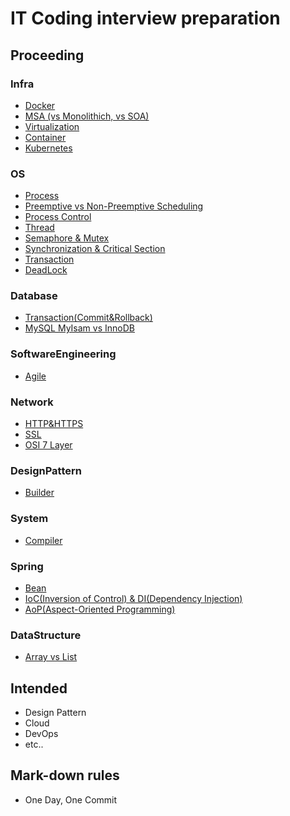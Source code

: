 # IT Coding interview preparation

## Proceeding
### Infra
- [Docker](/Infra/Docker.md)
- [MSA (vs Monolithich, vs SOA)](/Infra/msa.md)
- [Virtualization](Infra/Virtualization.md)
- [Container](/Infra/Container.md)
- [Kubernetes](/Infra/Kubernetes.md)

### OS
- [Process](/OS/Process.md)
- [Preemptive vs Non-Preemptive Scheduling](/OS/Scheduling.md)
- [Process Control](/OS/ProcessControl.md)
- [Thread](/OS/Thread.md)
- [Semaphore & Mutex](/OS/Semaphore&Mutex.md)
- [Synchronization & Critical Section](/OS/Synchronization&CriticalSection.md)
- [Transaction](/OS/Transaction.md)
- [DeadLock](/OS/DeadLock.md)


### Database
- [Transaction(Commit&Rollback)](/Database/Commit&Rollback.md)
- [MySQL MyIsam vs InnoDB](/Database/MysqlEngine.md)


### SoftwareEngineering
- [Agile](/SoftwareEngineering/Agile.md)

### Network
- [HTTP&HTTPS](/Network/HTTP&HTTPS.md)
- [SSL](/Network/SSL.md)
- [OSI 7 Layer](/Network/OSI_7_Layer.md)

### DesignPattern
- [Builder](/DesignPattern/Builder.md)

### System
- [Compiler](/System/Compiler.md)

### Spring 
- [Bean](/Spring/Bean.md)
- [IoC(Inversion of Control) & DI(Dependency Injection)](/Spring/IoC&DI.md)
- [AoP(Aspect-Oriented Programming)](/Spring/AspectOrientedProgramming.md)

### DataStructure
- [Array vs List](/DataStructure/ArrayVSList.md)

## Intended
* Design Pattern
* Cloud
* DevOps
* etc..

## Mark-down rules

* One Day, One Commit

